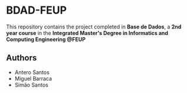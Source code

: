 # BDAD-FEUP

This repository contains the project completed in **Base de Dados**, a **2nd year course** in the **Integrated Master's Degree in Informatics and Computing Engineering @FEUP**

## Authors

- Antero Santos
- Miguel Barraca
- Simão Santos

